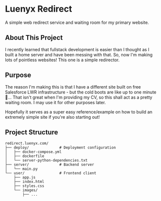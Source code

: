 # Luenyx Redirect

A simple web redirect service and waiting room for my primary website.

## About This Project

I recently learned that fullstack development is easier than I thought as I built a home server and have been messing with that. So, now I'm making lots of pointless websites! This one is a simple redirector.

## Purpose

The reason I'm making this is that I have a different site built on free Salesforce LWR infrastructure - but the cold boots are like up to one minute 👀... That isn't great when I'm providing my CV, so this shall act as a pretty waiting room. I may use it for other purposes later.

Hopefully it serves as a super easy reference/example on how to build an extremely simple site if you're also starting out!

## Project Structure

```
redirect.luenyx.com/
├── deploy/              # Deployment configuration
│   ├── docker-compose.yml
│   ├── dockerfile
│   └── server-python-dependencies.txt
├── server/              # Backend server
│   └── main.py
└── user/                # Frontend client
    ├── app.js
    ├── index.html
    ├── styles.css
    └── images/
        ├── ...
```
